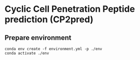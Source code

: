 # Cyclic Cell Penetration Peptide prediction (CP2pred)

## Prepare environment

```shell
conda env create -f environment.yml -p ./env
conda activate ./env
```